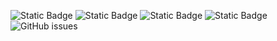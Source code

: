 ![Static Badge](https://img.shields.io/badge/blacklists-60-000000) ![Static Badge](https://img.shields.io/badge/blacklisted-3043251-cc0000) ![Static Badge](https://img.shields.io/badge/whitelisted-2244-00CC00) ![Static Badge](https://img.shields.io/badge/streaming_blacklist-28107-000000) ![GitHub issues](https://img.shields.io/github/issues/fabriziosalmi/blacklists)

